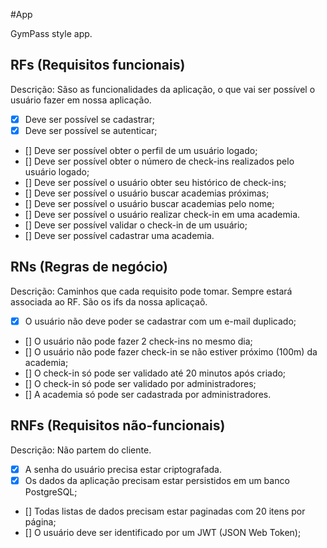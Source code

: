 #App

GymPass style app.

## RFs (Requisitos funcionais)
Descrição: Sãso as funcionalidades da aplicação, o que vai ser possível o usuário fazer em nossa aplicação.

- [x] Deve ser possível se cadastrar;
- [x] Deve ser possível se autenticar;
- [] Deve ser possível obter o perfil de um usuário logado;
- [] Deve ser possível obter o número de check-ins realizados pelo usuário logado;
- [] Deve ser possível o usuário obter seu histórico de check-ins;
- [] Deve ser possível o usuário buscar academias próximas;
- [] Deve ser possível o usuário buscar academias pelo nome;
- [] Deve ser possível o usuário realizar check-in em uma academia.
- [] Deve ser possível validar o check-in de um usuário;
- [] Deve ser possível cadastrar uma academia.


## RNs (Regras de negócio)
Descrição: Caminhos que cada requisito pode tomar. Sempre estará associada ao RF. São os ifs da nossa aplicaçaõ.

- [x] O usuário não deve poder se cadastrar com um e-mail duplicado;
- [] O usuário não pode fazer 2 check-ins no mesmo dia;
- [] O usuário não pode fazer check-in se não estiver próximo (100m) da academia;
- [] O check-in só pode ser validado até 20 minutos após criado;
- [] O check-in só pode ser validado por administradores;
- [] A academia só pode ser cadastrada por administradores.


## RNFs (Requisitos não-funcionais)
Descrição: Não partem do cliente.

- [x] A senha do usuário precisa estar criptografada.
- [x] Os dados da aplicação precisam estar persistidos em um banco PostgreSQL;
- [] Todas listas de dados precisam estar paginadas com 20 itens por página; 
- [] O usuário deve ser identificado por um JWT (JSON Web Token);